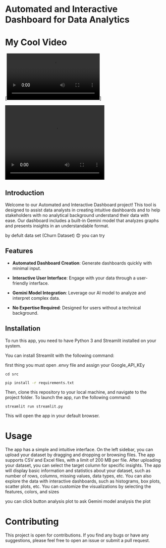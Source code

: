 
# Automated and Interactive Dashboard for Data Analytics
# My Cool Video

[![Play Video](https://github.com/Badr2211/Automated_Dashboard_App/raw/main/Untitled%20video%20-%20Made%20with%20Clipchamp.mp4)]

<video width="320" height="240" controls>
    <source src="https://github.com/Badr2211/Automated_Dashboard_App/blob/main/Untitled%20video%20-%20Made%20with%20Clipchamp.mp4" type="video/mp4">
    </video>

    
## Introduction
Welcome to our Automated and Interactive Dashboard project! This tool is designed to assist data analysts in creating intuitive dashboards and to help stakeholders with no analytical background understand their data with ease. Our dashboard includes a built-in Gemini model that analyzes graphs and presents insights in an understandable format.

by defult data set (Churn Dataset) 😍 
you can try

## Features
- **Automated Dashboard Creation**: Generate dashboards quickly with minimal input.

- **Interactive User Interface**: Engage with your data through a user-friendly interface.

- **Gemini Model Integration**: Leverage our AI model to analyze and interpret complex data.

- **No Expertise Required**: Designed for users without a technical background.


  

## Installation

To run this app, you need to have Python 3 and Streamlit installed on your system. 


You can install Streamlit with the following command:

first thing you must open .envy file and assign your Google_API_KEy

```
cd src
```

```bash
pip install -r requirements.txt
```
Then, clone this repository to your local machine, and navigate to the project folder. To launch the app, run the following command:

```
streamlit run streamlit.py 
```
This will open the app in your default browser.

# Usage

The app has a simple and intuitive interface. On the left sidebar, you can upload your dataset by dragging and dropping or browsing files. The app supports CSV and Excel files, with a limit of 200 MB per file. After uploading your dataset, you can select the target column for specific insights. The app will display basic information and statistics about your dataset, such as number of rows, columns, missing values, data types, etc. You can also explore the data with interactive dashboards, such as histograms, box plots, scatter plots, etc. You can customize the visualizations by selecting the features, colors, and sizes

you can click button analysis plot to ask Gemini model analysis the plot 


# Contributing

This project is open for contributions. If you find any bugs or have any suggestions, please feel free to open an issue or submit a pull request.



